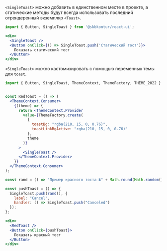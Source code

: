 `<SingleToast>` можно добавить в единственном месте в проекте, а статические методы будут всегда использовать последний отрендеренный экземпляр `<Toast>`.

```jsx harmony
import { Button, SingleToast } from '@skbkontur/react-ui';

<div>
  <SingleToast />
  <Button onClick={() => SingleToast.push('Статический тост')}>
    Показать статический тост
  </Button>
</div>
```

`<SingleToast>` можно кастомизировать с помощью переменных темы для `toast`.
```jsx harmony
import { Button, SingleToast, ThemeContext, ThemeFactory, THEME_2022 } from '@skbkontur/react-ui';


const RedToast = () => (
  <ThemeContext.Consumer>
    {(theme) => {
      return <ThemeContext.Provider
        value={ThemeFactory.create(
          {
            toastBg: "rgba(210, 15, 0, 0.76)",
            toastLinkBgActive: "rgba(210, 15, 0, 0.76)"
          },
          theme
        )}
      >
        <SingleToast />
      </ThemeContext.Provider>
    }}
  </ThemeContext.Consumer>
);

const rand = () => "Пример красного тоста №" + Math.round(Math.random() * 100).toString();

const pushToast = () => {
  SingleToast.push(rand(), {
    label: "Cancel",
    handler: () => SingleToast.push("Canceled")
  });
};

<div>
  <RedToast />
  <Button onClick={pushToast}>
    Показать красный тост
  </Button>
</div>
```
